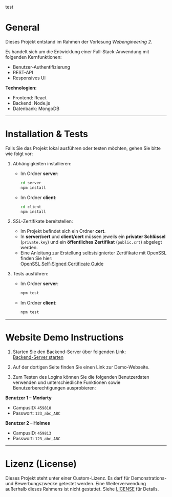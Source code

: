 test
# General  
Dieses Projekt entstand im Rahmen der Vorlesung *Webengineering 2*.  

Es handelt sich um die Entwicklung einer Full-Stack-Anwendung mit folgenden Kernfunktionen:  
- Benutzer-Authentifizierung  
- REST-API  
- Responsives UI  

**Technologien:**  
- Frontend: React  
- Backend: Node.js  
- Datenbank: MongoDB  

---

# Installation & Tests  

Falls Sie das Projekt lokal ausführen oder testen möchten, gehen Sie bitte wie folgt vor:  

1. Abhängigkeiten installieren:  
   - Im Ordner **server**:  
     ```bash
     cd server
     npm install
     ```  
   - Im Ordner **client**:  
     ```bash
     cd client
     npm install
     ```  

2. SSL-Zertifikate bereitstellen:  
   - Im Projekt befindet sich ein Ordner **cert**.  
   - In **server/cert** und **client/cert** müssen jeweils ein **privater Schlüssel** (`private.key`) und ein **öffentliches Zertifikat** (`public.crt`) abgelegt werden.  
   - Eine Anleitung zur Erstellung selbstsignierter Zertifikate mit OpenSSL finden Sie hier:  
     [OpenSSL Self-Signed Certificate Guide](https://www.openssl.org/docs/manmaster/man1/openssl-req.html)  

3. Tests ausführen:  
   - Im Ordner **server**:  
     ```bash
     npm test
     ```  
   - Im Ordner **client**:  
     ```bash
     npm test
     ```  

---

# Website Demo Instructions  

1. Starten Sie den Backend-Server über folgenden Link:  
   [Backend-Server starten](https://webapplication-amhb.onrender.com)  

2. Auf der dortigen Seite finden Sie einen Link zur Demo-Webseite.  

3. Zum Testen des Logins können Sie die folgenden Benutzerdaten verwenden und unterschiedliche Funktionen sowie Benutzerberechtigungen ausprobieren:  

**Benutzer 1 – Moriarty**  
- CampusID: `459810`  
- Passwort: `123_abc_ABC`  

**Benutzer 2 – Holmes**  
- CampusID: `459813`  
- Passwort: `123_abc_ABC`  

---

# Lizenz (License)  
Dieses Projekt steht unter einer Custom-Lizenz. Es darf für Demonstrations- und Bewerbungszwecke getestet werden. Eine Weiterverwendung außerhalb dieses Rahmens ist nicht gestattet. Siehe [LICENSE](./LICENSE) für Details.
